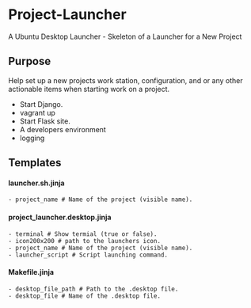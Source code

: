 # Project-Launcher
A Ubuntu Desktop Launcher - Skeleton of a Launcher for a New Project

## Purpose
Help set up a new projects work station, configuration, and or any other actionable items when starting work on a project. 

- Start Django.
- vagrant up
- Start Flask site.
- A developers environment
- logging

## Templates
#### launcher.sh.jinja
    - project_name # Name of the project (visible name).

#### project_launcher.desktop.jinja
    - terminal # Show termial (true or false).
    - icon200x200 # path to the launchers icon.
    - project_name # Name of the project (visible name).
    - launcher_script # Script launching command.

#### Makefile.jinja
    - desktop_file_path # Path to the .desktop file.
    - desktop_file # Name of the .desktop file.